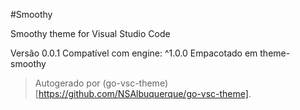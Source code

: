 #Smoothy

Smoothy theme for Visual Studio Code

Versão 0.0.1
Compatível com engine: ^1.0.0
Empacotado em theme-smoothy

> Autogerado por (go-vsc-theme)[https://github.com/NSAlbuquerque/go-vsc-theme].